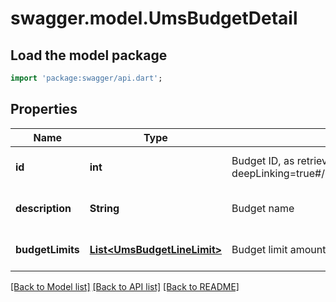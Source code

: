 # swagger.model.UmsBudgetDetail

## Load the model package
```dart
import 'package:swagger/api.dart';
```

## Properties
Name | Type | Description | Notes
------------ | ------------- | ------------- | -------------
**id** | **int** | Budget ID, as retrievable from &lt;a href&#x3D;\&quot;?deepLinking&#x3D;true#/Budget/GetBudgetsForCustomer\&quot;&gt;/api/Budget&lt;/a&gt; | [optional] [default to null]
**description** | **String** | Budget name | [optional] [default to null]
**budgetLimits** | [**List&lt;UmsBudgetLineLimit&gt;**](UmsBudgetLineLimit.md) | Budget limit amounts per category | [optional] [default to []]

[[Back to Model list]](../README.md#documentation-for-models) [[Back to API list]](../README.md#documentation-for-api-endpoints) [[Back to README]](../README.md)


